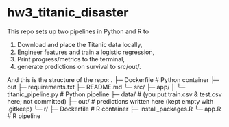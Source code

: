 # hw3_titanic_disaster

This repo sets up two pipelines in Python and R to 
1. Download and place the Titanic data locally,
2. Engineer features and train a logistic regression,
3. Print progress/metrics to the terminal,
4. generate predictions on survival to src/out/.

And this is the structure of the repo:
.
├─ Dockerfile                       # Python container
├─ out
├─ requirements.txt
├─ README.md
└─ src/
   ├─ app/
   │  └─ titanic_pipeline.py        # Python pipeline
   ├─ data/                         # (you put train.csv & test.csv here; not committed)
   ├─ out/                          # predictions written here (kept empty with .gitkeep)
   └─ r/
      ├─ Dockerfile                 # R container
      ├─ install_packages.R
      └─ app.R                      # R pipeline
